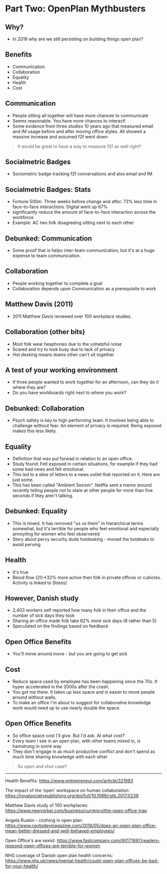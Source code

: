 # Part Two: OpenPlan Mythbusters

## Why?

* In 2019 why are we still persisting on building things open plan?

## Benefits

* Communication
* Collaboration
* Equality
* Health
* Cost

## Communication

 * People sitting all together will have more chances to communicate
 * Seems reasonable. You have more chances to interact!
 * Some evidence from three studies 10 years ago that measured email and IM usage before and after moving office styles. All showed a massive increase and assumed f2f went down

 > It would be great to have a way to measure f2f as well right?

## Socialmetric Badges

 * Sociometric badge tracking f2f conversations and also email and IM

## Socialmetric Badges: Stats
 
 * Fortune 500m. Three weeks before change and after. 73% less time in face-to-face interactions. Digital went up 67%
 * significantly reduce the amount of face-to-face interaction across the workforce
 * Example: AC two folk disagreeing sitting next to each other

## Debunked: Communication

* Some proof that is helps inter-team communication, but it's at a huge expense to team communication.

## Collaboration

* People working together to complete a goal
* Collaboration depends upon Communication as a prerequisite to work

## Matthew Davis (2011)

* 2011 Matthew Davis reviewed over 100 workplace studies.

## Collaboration (other bits)

* Most folk wear heaphones due to the unhelpful noise
* Scared and try to look busy due to lack of privacy
* Hot desking means teams other can't sit together

## A test of your working environment

* If three people wanted to work together for an afternoon, can they do it where they are?
* Do you have workboards right next to where you work?

## Debunked: Collaboration

* Psych safety is key to high performing team. It involves being able to challenge without fear. An element of privacy is required. Being exposed makes this less likely.

## Equality

* Definition that was put forwad in relation to an open office.
* Study found: Felt exposed in certain situations, for example if they had some bad news and felt emotional.
* This led to a slew of letters to a news outlet that reported on it. Here are just some.
* This has been called "Ambient Sexism". Netflix sent a memo around recently telling people not to stare at other people for more than five seconds if they aren't talking.

## Debunked: Equality

* This is mixed. It has removed "us vs them" in hierarchical terms somewhat, but it's terrible for people who feel emotional and especially annoyting for women who feel observered
* Story about pervy security dude hotdesking - moved the hotdesks to avoid perving

## Health

* It's true
* Blood flow (20->32% more active then folk in private offices or cubicles. Activity is linked to Stress)

## However, Danish study

* 2,403 workers self reported how many folk in their office and the number of sick days they took
* Sharing an office made folk take 62% more sick days (8 rather than 5)
* Speculated on the findings based on feedback

## Open Office Benefits

* You'll move around move - but you are going to get sick

## Cost

* Reduce space used by employee has been happening since the 70s. It hyper accelerated in the 2000s after the crash.
* You got me there. It takes up less space and is easier to move people around without walls.
* To make an office I'm about to suggest for collaborative knowledge work would need up to use nearly double the space.

## Open Office Benefits

* So office space cost I'll give. But I'd ask. At what cost?
* Every team I see in an open plan, with other teams mixed in, is hamstrung in some way
* They don't engage in as much productive conflict and don't spend as much time sharing knowledge with each other

> So open and shut case?

---

Health Benefits: https://www.entrepreneur.com/article/321993

The impact of the ‘open’ workspace on human collaboration:
https://royalsocietypublishing.org/doi/full/10.1098/rstb.2017.0239

Matthew Davis study of 100 workplaces: https://www.newyorker.com/business/currency/the-open-office-trap

Angela Ruskin - clothing in open plan: https://www.ceotodaymagazine.com/2018/05/does-an-open-plan-office-mean-better-dressed-and-well-behaved-employees/

Open Office's are sexist: https://www.fastcompany.com/90171697/readers-respond-open-offices-are-terrible-for-women

NHS coverage of Danish open plan health concerns: https://www.nhs.uk/news/mental-health/could-open-plan-offices-be-bad-for-your-health/